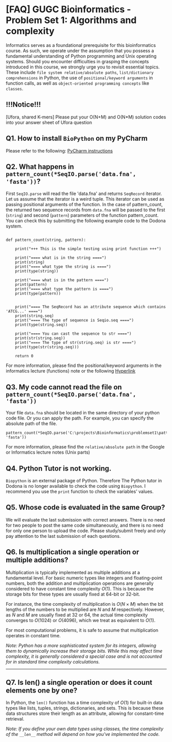 # [FAQ] GUGC Bioinformatics -   Problem Set 1: Algorithms and complexity

Informatics serves as a foundational prerequisite for this bioinformatics course. As such, we operate under the assumption that you possess a fundamental understanding of Python programming and Unix operating systems. Should you encounter difficulties in grasping the concepts introduced in this course, we strongly urge you to revisit essential topics. These include `file system relative/absolute paths`, `list/dictionary comprehensions` in Python, the use of `positional/keyword arguments` in function calls, as well as `object-oriented programming concepts` like `classes`.

## !!!Notice!!!
[Ufora, shared K-mers] Please put your O(N+M) and O(N*M) solution codes into your answer sheet of Ufora question    

## Q1. How to install `BioPython` on my PyCharm

Please refer to the following: [PyCharm instructions](https://www.jetbrains.com/help/pycharm/installing-uninstalling-and-upgrading-packages.html#interpreter-settings)




## Q2. What happens in `pattern_count(*SeqIO.parse('data.fna', 'fasta'))`? 


First `SeqIO.parse` will read the file 'data.fna' and returns `SeqRecord` iterator. Let us assume that the iterator is a weird tuple. This iterator can be used as passing positional arguments of the function. In the case of pattern_count, the returned two sequence records from `data.fna` will be passed to the first (`string`) and second (`pattern`) parameters of the function pattern_count. You can check this by submitting the following example code to the Dodona system. 

```

def pattern_count(string, pattern):

	print("+++ This is the simple testing using print function +++")

	print("==== what is in the string ====")
	print(string)
	print("==== what type the string is ====")
	print(type(string))

	print("==== what is in the pattern ====")
	print(pattern)
	print("==== what type the pattern is ====")
	print(type(pattern))


	print("==== The SeqRecord has an attribute sequence which contains 'ATCG...' ====")
	print(string.seq)
	print("==== The type of sequence is Seqio.seq ====")
	print(type(string.seq))

	print("==== You can cast the sequence to str ====")
	print(str(string.seq))
	print("==== The type of str(string.seq) is str ====")
	print(type(str(string.seq)))

	return 0
```
For more information, please find the positional/keyword arguments in the informatics lecture (functions) note or the following [Hyperlink](https://problemsolvingwithpython.com/07-Functions-and-Modules/07.07-Positional-and-Keyword-Arguments/)


## Q3. My code cannot read the file on `pattern_count(*SeqIO.parse('data.fna', 'fasta'))`

Your file `data.fna` should be located in the same directory of your python code file. Or you can apply the path. For example, you can specify the absolute path of the file. 
```
pattern_count(*SeqIO.parse('C:\projects\Bioinformatics\problemset1\pattern_count\data.fna', 'fasta'))
```
For more information, please find the `relative/absolute path` in the Google or Informatics lecture notes (Unix parts)


## Q4. Python Tutor is not working. 

`Biopython` is an external package of Python. Therefore The Python tutor in Dodona is no longer available to check the code using `Biopython`. I recommend you use the `print` function to check the variables' values.


## Q5. Whose code is evaluated in the same Group?

We will evaluate the last submission with correct answers. There is no need for two people to post the same code simultaneously, and there is no need for only one person to upload the code. Please study/submit freely and only pay attention to the last submission of each questions.


## Q6. Is multiplication a single operation or multiple additions?

Multiplication is typically implemented as multiple additions at a fundamental level. For basic numeric types like integers and floating-point numbers, both the addition and multiplication operations are generally considered to have constant time complexity $O(1)$. This is because the storage bits for these types are usually fixed at 64-bit or 32-bit.

For instance, the time complexity of multiplication is $O(N \times M)$ when the bit lengths of the numbers to be multiplied are $N$ and $M$ respectively. However, as $N$ and $M$ are usually fixed at 32 or 64, the actual time complexity converges to  $O(1024)$ or $O(4096)$, which we treat as equivalent to $O(1)$.

For most computational problems, it is safe to assume that multiplication operates in constant time.

*Note: Python has a more sophisticated system for its integers, allowing them to dynamically increase their storage bits. While this may affect time complexity, it is generally considered a special case and is not accounted for in standard time complexity calculations.*

---

## Q7. Is len() a single operation or does it count elements one by one?

In Python, the `len()` function has a time complexity of $O(1)$ for built-in data types like lists, tuples, strings, dictionaries, and sets. This is because these data structures store their length as an attribute, allowing for constant-time retrieval.

*Note: If you define your own data types using classes, the time complexity of the `__len__` method will depend on how you've implemented the code.*
